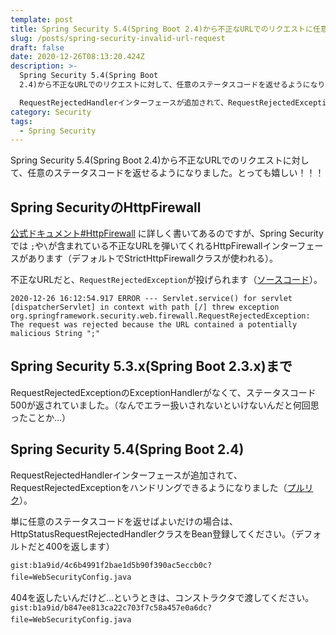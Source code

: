 ```yaml
---
template: post
title: Spring Security 5.4(Spring Boot 2.4)から不正なURLでのリクエストに任意のステータスコードを返せるようになった
slug: /posts/spring-security-invalid-url-request
draft: false
date: 2020-12-26T08:13:20.424Z
description: >-
  Spring Security 5.4(Spring Boot
  2.4)から不正なURLでのリクエストに対して、任意のステータスコードを返せるようになりました。

  RequestRejectedHandlerインターフェースが追加されて、RequestRejectedExceptionをハンドリングできるようになりました。単に任意のステータスコードを返せばよいだけの場合は、HttpStatusRequestRejectedHandlerクラスをBean登録してください。（デフォルトだと400を返します）  
category: Security
tags:
  - Spring Security
---
```

Spring Security 5.4(Spring Boot 2.4)から不正なURLでのリクエストに対して、任意のステータスコードを返せるようになりました。とっても嬉しい！！！

## Spring SecurityのHttpFirewall
[公式ドキュメント#HttpFirewall](https://docs.spring.io/spring-security/site/docs/5.4.1/reference/html5/#servlet-httpfirewall) に詳しく書いてあるのですが、Spring Securityでは `;`や`\`が含まれている不正なURLを弾いてくれるHttpFirewallインターフェースがあります（デフォルトでStrictHttpFirewallクラスが使われる）。

不正なURLだと、`RequestRejectedException`が投げられます（[ソースコード](https://github.com/spring-projects/spring-security/blob/5.4.x/web/src/main/java/org/springframework/security/web/firewall/StrictHttpFirewall.java#L442-L476)）。

```
2020-12-26 16:12:54.917 ERROR --- Servlet.service() for servlet [dispatcherServlet] in context with path [/] threw exception
org.springframework.security.web.firewall.RequestRejectedException: The request was rejected because the URL contained a potentially malicious String ";"
```

## Spring Security 5.3.x(Spring Boot 2.3.x)まで
RequestRejectedExceptionのExceptionHandlerがなくて、ステータスコード500が返されていました。（なんでエラー扱いされないといけないんだと何回思ったことか...）

## Spring Security 5.4(Spring Boot 2.4)
RequestRejectedHandlerインターフェースが追加されて、RequestRejectedExceptionをハンドリングできるようになりました（[プルリク](https://github.com/spring-projects/spring-security/pull/7052)）。

単に任意のステータスコードを返せばよいだけの場合は、HttpStatusRequestRejectedHandlerクラスをBean登録してください。（デフォルトだと400を返します）  

`gist:b1a9id/4c6b4991f2bae1d5b90f390ac5eccb0c?file=WebSecurityConfig.java`　　

404を返したいんだけど...というときは、コンストラクタで渡してください。
`gist:b1a9id/b847ee813ca22c703f7c58a457e0a6dc?file=WebSecurityConfig.java`　　

